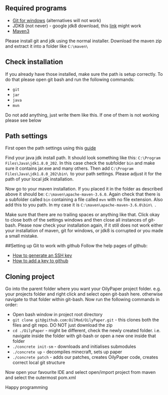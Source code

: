 ## Required programs ##
- [Git for windows](https://git-scm.com/download/win) (alternatives will not work)
- JDK8 (not never) - google jdk8 download, this [link](https://www.oracle.com/technetwork/java/javase/downloads/jdk8-downloads-2133151.html) might work
- [Maven3](https://maven.apache.org/download.cgi)

Please install git and jdk using the normal installer. Download the maven zip and extract it into a folder like `C:\maven\`

## Check installation ##
If you already have those installed, make sure the path is setup correctly. To do that please open git bash and run the following commands:
- `git`
- `jar`
- `java`
- `mvn`

Do not add anything, just write them like this. If one of them is not working please see below

## Path settings ##
First open the path settings using this [guide](https://www.architectryan.com/2018/03/17/add-to-the-path-on-windows-10/)

Find your java jdk install path. It should look something like this: `C:\Program Files\Java\jdk1.8.0_202`. 
In this case check the subfolder `bin` and make sure it contains jar.exe and many others. 
Then add `C:\Program Files\Java\jdk1.8.0_202\bin\ `to your path settings. 
Please adjust it for the path of your local jdk installation. 

Now go to your maven installation. If you placed it in the folder as described above it should be: `C:\maven\apache-maven-3.6.0`.
 Again check that there is a subfolder called `bin` containing a file called `mvn` with no file extension. 
 Also add this to you path. In my case it is `C:\maven\apache-maven-3.6.0\bin\ `.
 
 Make sure that there are no trailing spaces or anything like that. 
 Click okay to close both of the settings windows and then close all instances of git-bash. 
 Please now check your installation again, if it still does not work either your installation of 
 maven, git for windows, or jdk8 is corrupted or you made a small mistake.
 
 ##Setting up Git to work with github
 Follow the help pages of github: 
- [How to generate an SSH key](https://help.github.com/articles/generating-a-new-ssh-key-and-adding-it-to-the-ssh-agent/)
- [How to add a key to github](https://help.github.com/articles/adding-a-new-ssh-key-to-your-github-account/)

## Cloning project ##
Go into the parent folder where you want your OilyPaper project folder.
 e.g. your projects folder and right click and select open git-bash here. otherwise navigate to that folder within git-bash.
 Now run the following commands in order:
 
- Open bash window in project root directory
- `git clone git@github.com:OilMod/OilyPaper.git` - this clones both the files and git repo. DO NOT just download the zip
- `cd ./OilyPaper` - might be different, check the newly created folder. i.e. navigate inside the folder with git-bash or open a new one inside that folder
- `./concrete init-sm` - downloads and initialises submodules
- `./concrete up` - decompiles minecraft, sets up paper
- `./concrete patch` - adds our patches, creates OilyPaper code, creates correct local git structure

Now open your favourite IDE and select open/import project from maven and select the outermost pom.xml 

Happy programming
 
